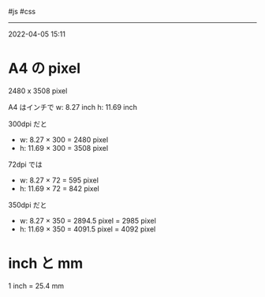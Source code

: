#js #css

---
2022-04-05  15:11

# A4 の pixel
2480 x 3508 pixel

A4  はインチで  w: 8.27 inch    h: 11.69 inch

300dpi だと
- w: 8.27 × 300 = 2480 pixel
- h: 11.69 × 300 = 3508 pixel

72dpi では
- w: 8.27 × 72 = 595 pixel
- h: 11.69 × 72 = 842 pixel

350dpi だと
- w: 8.27 × 350 = 2894.5 pixel = 2985 pixel
- h: 11.69 × 350 = 4091.5 pixel = 4092 pixel

# inch と mm

1 inch = 25.4 mm

